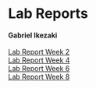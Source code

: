 # Lab Reports
**Gabriel Ikezaki**
<br>
<br>
[Lab Report Week 2](https://kalamari2002.github.io/cse15l-lab-reports/lab-report-1-week-2.html)
<br>
[Lab Report Week 4](https://kalamari2002.github.io/cse15l-lab-reports/lab-report-2-week-4.html)
<br>
[Lab Report Week 6](https://kalamari2002.github.io/cse15l-lab-reports/lab-report-3-week-6.html)
<br>
[Lab Report Week 8](https://kalamari2002.github.io/cse15l-lab-reports/lab-report-4-week-8.html)